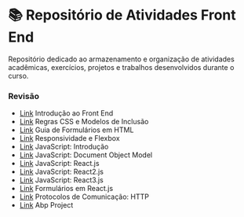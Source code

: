 # 📚 Repositório de Atividades Front End

Repositório dedicado ao armazenamento e organização de atividades acadêmicas, exercícios, projetos e trabalhos desenvolvidos durante o curso.

### Revisão

- [Link](/Aula01) Introdução ao Front End
- [Link](/Aula02) Regras CSS e Modelos de Inclusão
- [Link](/Aula03) Guia de Formulários em HTML
- [Link](/Aula04) Responsividade e Flexbox
- [Link](/Aula05) JavaScript: Introdução
- [Link](/Aula06) JavaScript: Document Object Model
- [Link](/Aula07) JavaScript: React.js
- [Link](/Aula08) JavaScript: React2.js
- [Link](/Aula09) JavaScript: React3.js
- [Link](/Aula10) Formulários em React.js
- [Link](/Aula11) Protocolos de Comunicação: HTTP
- [Link](https://github.com/hqnicolas/AjudaJaFront) Abp Project
